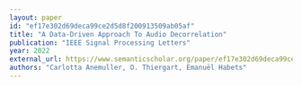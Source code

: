 ```yaml
---
layout: paper
id: "ef17e302d69deca99ce2d5d8f200913509ab05af"
title: "A Data-Driven Approach To Audio Decorrelation"
publication: "IEEE Signal Processing Letters"
year: 2022
external_url: https://www.semanticscholar.org/paper/ef17e302d69deca99ce2d5d8f200913509ab05af
authors: "Carlotta Anemuller, O. Thiergart, Emanuël Habets"
---
```

